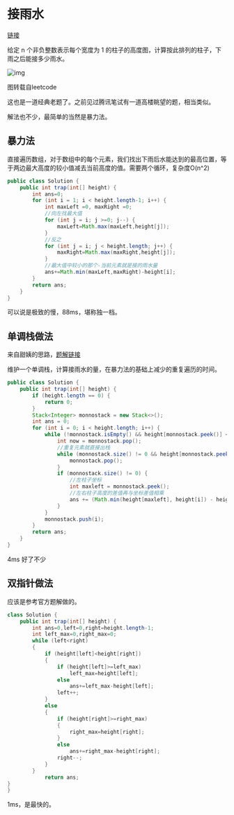 # 接雨水

[链接](https://leetcode-cn.com/problems/trapping-rain-water/)

给定 n 个非负整数表示每个宽度为 1 的柱子的高度图，计算按此排列的柱子，下雨之后能接多少雨水。

![img](https://assets.leetcode-cn.com/aliyun-lc-upload/uploads/2018/10/22/rainwatertrap.png)

图转载自leetcode

这也是一道经典老题了。之前见过腾讯笔试有一道高楼眺望的题，相当类似。

解法也不少，最简单的当然是暴力法。

## 暴力法

直接遍历数组，对于数组中的每个元素，我们找出下雨后水能达到的最高位置，等于两边最大高度的较小值减去当前高度的值。需要两个循环，复杂度O(n^2)

```java
public class Solution {
    public int trap(int[] height) {
        int ans=0;
        for (int i = 1; i < height.length-1; i++) {
            int maxLeft =0, maxRight =0;
            //向左找最大值
            for (int j = i; j >=0; j--) {
                maxLeft=Math.max(maxLeft,height[j]);
            }
            //反之
            for (int j = i; j < height.length; j++) {
                maxRight=Math.max(maxRight,height[j]);
            }
            //最大值中较小的那个-当前元素就是接的雨水量
            ans+=Math.min(maxLeft,maxRight)-height[i];
        }
        return ans;
    }
}
```
可以说是极致的慢，88ms，堪称独一档。

## 单调栈做法

来自甜姨的思路，[题解链接](https://leetcode-cn.com/problems/trapping-rain-water/solution/dan-diao-zhan-jie-jue-jie-yu-shui-wen-ti-by-sweeti/)

维护一个单调栈，计算接雨水的量，在暴力法的基础上减少的重复遍历的时间。

```java
public class Solution {
    public int trap(int[] height) {
        if (height.length == 0) {
            return 0;
        }
        Stack<Integer> monnostack = new Stack<>();
        int ans = 0;
        for (int i = 0; i < height.length; i++) {
            while (!monnostack.isEmpty() && height[monnostack.peek()] < height[i]) {
                int now = monnostack.pop();
                //重复元素就直接出栈
                while (monnostack.size() != 0 && height[monnostack.peek()] == height[now]) {
                    monnostack.pop();
                }
                if (monnostack.size() != 0) {
                    //左柱子坐标
                    int maxleft = monnostack.peek();
                    //左右柱子高度的差值再与坐标差值相乘
                    ans += (Math.min(height[maxleft], height[i]) - height[now]) * (i - maxleft - 1);
                }
            }
            monnostack.push(i);
        }
        return ans;
    }
}
```
4ms 好了不少

## 双指针做法

应该是参考官方题解做的。
```java
class Solution {
    public int trap(int[] height) {
        int ans=0,left=0,right=height.length-1;
        int left_max=0,right_max=0;
        while (left<right)
        {
            if (height[left]<height[right])
            {
                if (height[left]>=left_max)
                    left_max=height[left];
                else
                    ans+=left_max-height[left];
                left++;
            }
            else
            {
                if (height[right]>=right_max)
                {
                    right_max=height[right];
                }
                else
                    ans+=right_max-height[right];
                right--;
            }
        }
            return ans;
}
}
```
1ms，是最快的。
